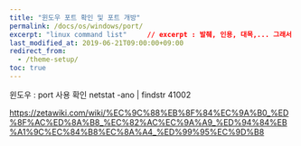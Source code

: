 ```yaml
---
title: "윈도우 포트 확인 및 포트 개방"
permalink: /docs/os/windows/port/
excerpt: "linux command list"     // excerpt : 발췌, 인용, 대목,... 그래서 용도가 뭐?
last_modified_at: 2019-06-21T09:00:00+09:00
redirect_from:
  - /theme-setup/
toc: true
---
```


윈도우 : port 사용 확인
netstat -ano | findstr 41002


https://zetawiki.com/wiki/%EC%9C%88%EB%8F%84%EC%9A%B0_%ED%8F%AC%ED%8A%B8_%EC%82%AC%EC%9A%A9_%ED%94%84%EB%A1%9C%EC%84%B8%EC%8A%A4_%ED%99%95%EC%9D%B8